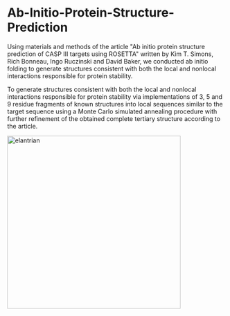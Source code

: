 # Ab-Initio-Protein-Structure-Prediction

Using materials and methods of the article "Ab initio protein structure prediction of CASP III targets using ROSETTA" written by Kim T. Simons, Rich Bonneau, Ingo Ruczinski and David Baker, we conducted ab initio folding to generate structures consistent with both the local and nonlocal interactions responsible for protein stability.

To generate structures consistent with both the local and nonlocal interactions responsible for protein stability via implementations of 3, 5 and 9 residue fragments of known structures into local sequences similar to the target sequence using a Monte Carlo simulated annealing procedure with further refinement of the obtained complete tertiary structure according to the article.

<img src="https://github.com/eva-smorodina/Ab-Initio-Protein-Structure-Prediction/files/images/" alt="elantrian" width="400" align="middle">
